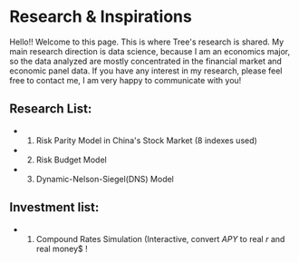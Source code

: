 # Research & Inspirations
Hello!! Welcome to this page. This is where Tree's research is shared.
My main research direction is data science, because I am an economics major, so the data analyzed are mostly concentrated in the financial market and economic panel data. If you have any interest in my research, please feel free to contact me, I am very happy to communicate with you!

## Research List:
- 1. Risk Parity Model in China's Stock Market (8 indexes used)
- 2. Risk Budget Model
- 3. Dynamic-Nelson-Siegel(DNS) Model

## Investment list:
- 1. Compound Rates Simulation (Interactive, convert $APY$ to real $r$ and real money$ !



